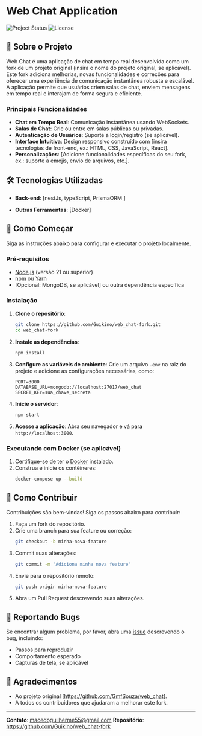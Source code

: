 # Web Chat Application

![Project Status](https://img.shields.io/badge/status-active-brightgreen.svg)
![License](https://img.shields.io/badge/license-MIT-blue.svg)

## 📖 Sobre o Projeto

Web Chat é uma aplicação de chat em tempo real desenvolvida como um fork de um projeto original (insira o nome do projeto original, se aplicável). Este fork adiciona melhorias, novas funcionalidades e correções para oferecer uma experiência de comunicação instantânea robusta e escalável. A aplicação permite que usuários criem salas de chat, enviem mensagens em tempo real e interajam de forma segura e eficiente.

### Principais Funcionalidades
- **Chat em Tempo Real**: Comunicação instantânea usando WebSockets.
- **Salas de Chat**: Crie ou entre em salas públicas ou privadas.
- **Autenticação de Usuários**: Suporte a login/registro (se aplicável).
- **Interface Intuitiva**: Design responsivo construído com [insira tecnologias de front-end, ex.: HTML, CSS, JavaScript, React].
- **Personalizações**: [Adicione funcionalidades específicas do seu fork, ex.: suporte a emojis, envio de arquivos, etc.].

## 🛠 Tecnologias Utilizadas

- **Back-end**: [nestJs, typeScript, PrismaORM ]

- **Outras Ferramentas**: [Docker]

## 🚀 Como Começar

Siga as instruções abaixo para configurar e executar o projeto localmente.

### Pré-requisitos
- [Node.js](https://nodejs.org/) (versão 21 ou superior)
- [npm](https://www.npmjs.com/) ou [Yarn](https://yarnpkg.com/)
- [Opcional: MongoDB, se aplicável] ou outra dependência específica

### Instalação

1. **Clone o repositório**:
   ```bash
   git clone https://github.com/Guikino/web_chat-fork.git
   cd web_chat-fork
   ```

2. **Instale as dependências**:
   ```bash
   npm install
   ```

3. **Configure as variáveis de ambiente**:
   Crie um arquivo `.env` na raiz do projeto e adicione as configurações necessárias, como:
   ```
   PORT=3000
   DATABASE_URL=mongodb://localhost:27017/web_chat
   SECRET_KEY=sua_chave_secreta
   ```


4. **Inicie o servidor**:
   ```bash
   npm start
   ```

5. **Acesse a aplicação**:
   Abra seu navegador e vá para `http://localhost:3000`.

### Executando com Docker (se aplicável)
1. Certifique-se de ter o [Docker](https://www.docker.com/) instalado.
2. Construa e inicie os contêineres:
   ```bash
   docker-compose up --build
   ```

## 🤝 Como Contribuir

Contribuições são bem-vindas! Siga os passos abaixo para contribuir:

1. Faça um fork do repositório.
2. Crie uma branch para sua feature ou correção:
   ```bash
   git checkout -b minha-nova-feature
   ```
3. Commit suas alterações:
   ```bash
   git commit -m "Adiciona minha nova feature"
   ```
4. Envie para o repositório remoto:
   ```bash
   git push origin minha-nova-feature
   ```
5. Abra um Pull Request descrevendo suas alterações.

## 🐛 Reportando Bugs

Se encontrar algum problema, por favor, abra uma [issue](https://github.com/Guikino/web_chat-fork/issues) descrevendo o bug, incluindo:
- Passos para reproduzir
- Comportamento esperado
- Capturas de tela, se aplicável



## 🌟 Agradecimentos

- Ao projeto original [https://github.com/GmfSouza/web_chat].
- A todos os contribuidores que ajudaram a melhorar este fork.

---

**Contato**:  macedoguilherme55@gmail.com
**Repositório**: https://github.com/Guikino/web_chat-fork